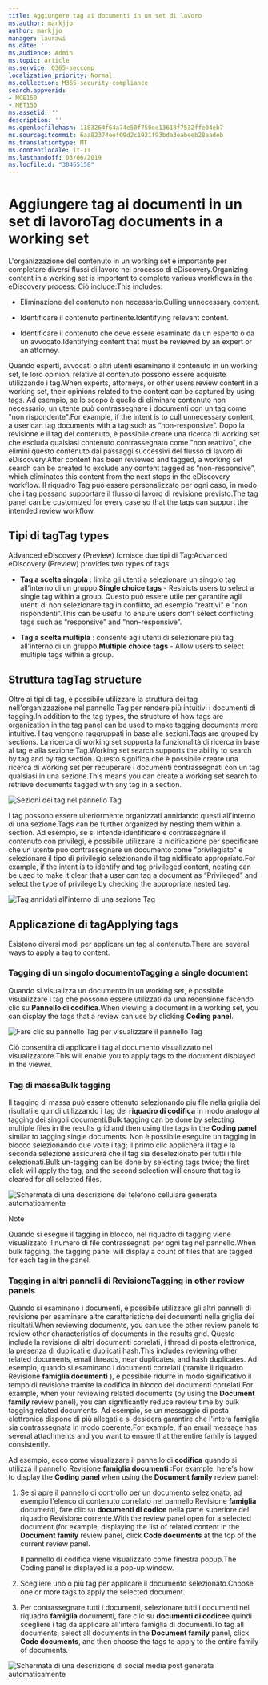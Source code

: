 ```yaml
---
title: Aggiungere tag ai documenti in un set di lavoro
ms.author: markjjo
author: markjjo
manager: laurawi
ms.date: ''
ms.audience: Admin
ms.topic: article
ms.service: O365-seccomp
localization_priority: Normal
ms.collection: M365-security-compliance
search.appverid:
- MOE150
- MET150
ms.assetid: ''
description: ''
ms.openlocfilehash: 1183264f64a74e50f750ee13618f7532ffe04eb7
ms.sourcegitcommit: 6aa82374eef09d2c1921f93bda3eabeeb28aadeb
ms.translationtype: MT
ms.contentlocale: it-IT
ms.lasthandoff: 03/06/2019
ms.locfileid: "30455158"
---
```

# <a name="tag-documents-in-a-working-set"></a><span data-ttu-id="f11d6-102">Aggiungere tag ai documenti in un set di lavoro</span><span class="sxs-lookup"><span data-stu-id="f11d6-102">Tag documents in a working set</span></span>

<span data-ttu-id="f11d6-103">L'organizzazione del contenuto in un working set è importante per completare diversi flussi di lavoro nel processo di eDiscovery.</span><span class="sxs-lookup"><span data-stu-id="f11d6-103">Organizing content in a working set is important to complete various workflows in the eDiscovery process.</span></span> <span data-ttu-id="f11d6-104">Ciò include:</span><span class="sxs-lookup"><span data-stu-id="f11d6-104">This includes:</span></span>

-  <span data-ttu-id="f11d6-105">Eliminazione del contenuto non necessario.</span><span class="sxs-lookup"><span data-stu-id="f11d6-105">Culling unnecessary content.</span></span>

- <span data-ttu-id="f11d6-106">Identificare il contenuto pertinente.</span><span class="sxs-lookup"><span data-stu-id="f11d6-106">Identifying relevant content.</span></span>
 
-  <span data-ttu-id="f11d6-107">Identificare il contenuto che deve essere esaminato da un esperto o da un avvocato.</span><span class="sxs-lookup"><span data-stu-id="f11d6-107">Identifying content that must be reviewed by an expert or an attorney.</span></span>

<span data-ttu-id="f11d6-108">Quando esperti, avvocati o altri utenti esaminano il contenuto in un working set, le loro opinioni relative al contenuto possono essere acquisite utilizzando i tag.</span><span class="sxs-lookup"><span data-stu-id="f11d6-108">When experts, attorneys, or other users review content in a working set, their opinions related to the content can be captured by using tags.</span></span> <span data-ttu-id="f11d6-109">Ad esempio, se lo scopo è quello di eliminare contenuto non necessario, un utente può contrassegnare i documenti con un tag come "non rispondente".</span><span class="sxs-lookup"><span data-stu-id="f11d6-109">For example, if the intent is to cull unnecessary content, a user can tag documents with a tag such as “non-responsive”.</span></span> <span data-ttu-id="f11d6-110">Dopo la revisione e il tag del contenuto, è possibile creare una ricerca di working set che escluda qualsiasi contenuto contrassegnato come "non reattivo", che elimini questo contenuto dai passaggi successivi del flusso di lavoro di eDiscovery.</span><span class="sxs-lookup"><span data-stu-id="f11d6-110">After content has been reviewed and tagged, a working set search can be created to exclude any content tagged as “non-responsive”, which eliminates this content from the next steps in the eDiscovery workflow.</span></span> <span data-ttu-id="f11d6-111">Il riquadro Tag può essere personalizzato per ogni caso, in modo che i tag possano supportare il flusso di lavoro di revisione previsto.</span><span class="sxs-lookup"><span data-stu-id="f11d6-111">The tag panel can be customized for every case so that the tags can support the intended review workflow.</span></span>

## <a name="tag-types"></a><span data-ttu-id="f11d6-112">Tipi di tag</span><span class="sxs-lookup"><span data-stu-id="f11d6-112">Tag types</span></span>

<span data-ttu-id="f11d6-113">Advanced eDiscovery (Preview) fornisce due tipi di Tag:</span><span class="sxs-lookup"><span data-stu-id="f11d6-113">Advanced eDiscovery (Preview) provides two types of tags:</span></span>

- <span data-ttu-id="f11d6-114">**Tag a scelta singola** : limita gli utenti a selezionare un singolo tag all'interno di un gruppo.</span><span class="sxs-lookup"><span data-stu-id="f11d6-114">**Single choice tags** - Restricts users to select a single tag within a group.</span></span> <span data-ttu-id="f11d6-115">Questo può essere utile per garantire agli utenti di non selezionare tag in conflitto, ad esempio "reattivi" e "non rispondenti".</span><span class="sxs-lookup"><span data-stu-id="f11d6-115">This can be useful to ensure users don’t select conflicting tags such as “responsive” and “non-responsive”.</span></span> 

- <span data-ttu-id="f11d6-116">**Tag a scelta multipla** : consente agli utenti di selezionare più tag all'interno di un gruppo.</span><span class="sxs-lookup"><span data-stu-id="f11d6-116">**Multiple choice tags** - Allow users to select multiple tags within a group.</span></span>

## <a name="tag-structure"></a><span data-ttu-id="f11d6-117">Struttura tag</span><span class="sxs-lookup"><span data-stu-id="f11d6-117">Tag structure</span></span>

<span data-ttu-id="f11d6-118">Oltre ai tipi di tag, è possibile utilizzare la struttura dei tag nell'organizzazione nel pannello Tag per rendere più intuitivi i documenti di tagging.</span><span class="sxs-lookup"><span data-stu-id="f11d6-118">In addition to the tag types, the structure of how tags are organization in the tag panel can be used to make tagging documents more intuitive.</span></span> <span data-ttu-id="f11d6-119">I tag vengono raggruppati in base alle sezioni.</span><span class="sxs-lookup"><span data-stu-id="f11d6-119">Tags are grouped by sections.</span></span> <span data-ttu-id="f11d6-120">La ricerca di working set supporta la funzionalità di ricerca in base al tag e alla sezione Tag.</span><span class="sxs-lookup"><span data-stu-id="f11d6-120">Working set search supports the ability to search by tag and by tag section.</span></span> <span data-ttu-id="f11d6-121">Questo significa che è possibile creare una ricerca di working set per recuperare i documenti contrassegnati con un tag qualsiasi in una sezione.</span><span class="sxs-lookup"><span data-stu-id="f11d6-121">This means you can create a working set search to retrieve documents tagged with any tag in a section.</span></span>

![Sezioni dei tag nel pannello Tag](../media/Tagtypes.png)

<span data-ttu-id="f11d6-123">I tag possono essere ulteriormente organizzati annidando questi all'interno di una sezione.</span><span class="sxs-lookup"><span data-stu-id="f11d6-123">Tags can be further organized by nesting them within a section.</span></span> <span data-ttu-id="f11d6-124">Ad esempio, se si intende identificare e contrassegnare il contenuto con privilegi, è possibile utilizzare la nidificazione per specificare che un utente può contrassegnare un documento come "privilegiato" e selezionare il tipo di privilegio selezionando il tag nidificato appropriato.</span><span class="sxs-lookup"><span data-stu-id="f11d6-124">For example, if the intent is to identify and tag privileged content, nesting can be used to make it clear that a user can tag a document as “Privileged” and select the type of privilege by checking the appropriate nested tag.</span></span>

![Tag annidati all'interno di una sezione Tag](../media/Nestingtags.png)

## <a name="applying-tags"></a><span data-ttu-id="f11d6-126">Applicazione di tag</span><span class="sxs-lookup"><span data-stu-id="f11d6-126">Applying tags</span></span>

<span data-ttu-id="f11d6-127">Esistono diversi modi per applicare un tag al contenuto.</span><span class="sxs-lookup"><span data-stu-id="f11d6-127">There are several ways to apply a tag to content.</span></span>

### <a name="tagging-a-single-document"></a><span data-ttu-id="f11d6-128">Tagging di un singolo documento</span><span class="sxs-lookup"><span data-stu-id="f11d6-128">Tagging a single document</span></span>

<span data-ttu-id="f11d6-129">Quando si visualizza un documento in un working set, è possibile visualizzare i tag che possono essere utilizzati da una recensione facendo clic su **Pannello di codifica**.</span><span class="sxs-lookup"><span data-stu-id="f11d6-129">When viewing a document in a working set, you can display the tags that a review can use by clicking **Coding panel**.</span></span>

![Fare clic su pannello Tag per visualizzare il pannello Tag](../media/Singledoctag.png)

<span data-ttu-id="f11d6-131">Ciò consentirà di applicare i tag al documento visualizzato nel visualizzatore.</span><span class="sxs-lookup"><span data-stu-id="f11d6-131">This will enable you to apply tags to the document displayed in the viewer.</span></span>

### <a name="bulk-tagging"></a><span data-ttu-id="f11d6-132">Tag di massa</span><span class="sxs-lookup"><span data-stu-id="f11d6-132">Bulk tagging</span></span>

<span data-ttu-id="f11d6-133">Il tagging di massa può essere ottenuto selezionando più file nella griglia dei risultati e quindi utilizzando i tag del **riquadro di codifica** in modo analogo al tagging dei singoli documenti.</span><span class="sxs-lookup"><span data-stu-id="f11d6-133">Bulk tagging can be done by selecting multiple files in the results grid and then using the tags in the **Coding panel** similar to tagging single documents.</span></span> <span data-ttu-id="f11d6-134">Non è possibile eseguire un tagging in blocco selezionando due volte i tag; il primo clic applicherà il tag e la seconda selezione assicurerà che il tag sia deselezionato per tutti i file selezionati.</span><span class="sxs-lookup"><span data-stu-id="f11d6-134">Bulk un-tagging can be done by selecting tags twice; the first click will apply the tag, and the second selection will ensure that tag is cleared for all selected files.</span></span>

![Schermata di una descrizione del telefono cellulare generata automaticamente](../media/Bulktag.png)

> [!NOTE]
> <span data-ttu-id="f11d6-136">Quando si esegue il tagging in blocco, nel riquadro di tagging viene visualizzato il numero di file contrassegnati per ogni tag nel pannello.</span><span class="sxs-lookup"><span data-stu-id="f11d6-136">When bulk tagging, the tagging panel will display a count of files that are tagged for each tag in the panel.</span></span>

### <a name="tagging-in-other-review-panels"></a><span data-ttu-id="f11d6-137">Tagging in altri pannelli di Revisione</span><span class="sxs-lookup"><span data-stu-id="f11d6-137">Tagging in other review panels</span></span>

<span data-ttu-id="f11d6-138">Quando si esaminano i documenti, è possibile utilizzare gli altri pannelli di revisione per esaminare altre caratteristiche dei documenti nella griglia dei risultati.</span><span class="sxs-lookup"><span data-stu-id="f11d6-138">When reviewing documents, you can use the other review panels to review other characteristics of documents in the results grid.</span></span> <span data-ttu-id="f11d6-139">Questo include la revisione di altri documenti correlati, i thread di posta elettronica, la presenza di duplicati e duplicati hash.</span><span class="sxs-lookup"><span data-stu-id="f11d6-139">This includes reviewing other related documents, email threads, near duplicates, and hash duplicates.</span></span> <span data-ttu-id="f11d6-140">Ad esempio, quando si esaminano i documenti correlati (tramite il riquadro Revisione **famiglia documenti** ), è possibile ridurre in modo significativo il tempo di revisione tramite la codifica in blocco dei documenti correlati.</span><span class="sxs-lookup"><span data-stu-id="f11d6-140">For example, when your reviewing related documents (by using the **Document family** review panel), you can significantly reduce review time by bulk tagging related documents.</span></span> <span data-ttu-id="f11d6-141">Ad esempio, se un messaggio di posta elettronica dispone di più allegati e si desidera garantire che l'intera famiglia sia contrassegnata in modo coerente.</span><span class="sxs-lookup"><span data-stu-id="f11d6-141">For example, if an email message has several attachments and you want to ensure that the entire family is tagged consistently.</span></span>

<span data-ttu-id="f11d6-142">Ad esempio, ecco come visualizzare il pannello di **codifica** quando si utilizza il pannello Revisione **famiglia documenti** :</span><span class="sxs-lookup"><span data-stu-id="f11d6-142">For example, here's how to display the **Coding panel** when using the **Document family** review panel:</span></span>

1. <span data-ttu-id="f11d6-143">Se si apre il pannello di controllo per un documento selezionato, ad esempio l'elenco di contenuto correlato nel pannello Revisione **famiglia** documenti, fare clic su **documenti di codice** nella parte superiore del riquadro Revisione corrente.</span><span class="sxs-lookup"><span data-stu-id="f11d6-143">With the review panel open for a selected document (for example, displaying the list of related content in the **Document family** review panel, click **Code documents** at the top of the current review panel.</span></span>

   <span data-ttu-id="f11d6-144">Il pannello di codifica viene visualizzato come finestra popup.</span><span class="sxs-lookup"><span data-stu-id="f11d6-144">The Coding panel is displayed is a pop-up window.</span></span>

2. <span data-ttu-id="f11d6-145">Scegliere uno o più tag per applicare il documento selezionato.</span><span class="sxs-lookup"><span data-stu-id="f11d6-145">Choose one or more tags to apply the selected document.</span></span> 

3. <span data-ttu-id="f11d6-146">Per contrassegnare tutti i documenti, selezionare tutti i documenti nel riquadro **famiglia** documenti, fare clic su **documenti di codice**e quindi scegliere i tag da applicare all'intera famiglia di documenti.</span><span class="sxs-lookup"><span data-stu-id="f11d6-146">To tag all documents, select all documents in the **Document family** panel, click **Code documents**, and then choose the tags to apply to the entire family of documents.</span></span>

![Schermata di una descrizione di social media post generata automaticamente](../media/Relatedtag.png)
